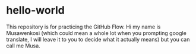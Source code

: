 # hello-world
This repository is for practicing the GitHub Flow.
Hi my name is Musawenkosi (which could mean a whole lot when you prompting google translate, I will leave it to you to decide what it actually means) but you can call me Musa.
